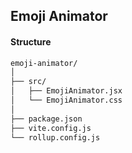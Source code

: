 
## Emoji Animator

#### Structure

```bash
emoji-animator/
│
├── src/
│   ├── EmojiAnimator.jsx
│   └── EmojiAnimator.css
│
├── package.json
├── vite.config.js
└── rollup.config.js

```